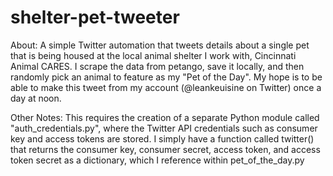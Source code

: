 # shelter-pet-tweeter
About: 
A simple Twitter automation that tweets details about a single pet that is being housed at the local animal shelter I work with, Cincinnati Animal CARES. I scrape the data from petango, save it locally, and then randomly pick an animal to feature as my "Pet of the Day". My hope is to be able to make this tweet from my account (@leankeuisine on Twitter) once a day at noon. 

Other Notes:
This requires the creation of a separate Python module called "auth_credentials.py", where the Twitter API credentials such as consumer key and access tokens are stored. I simply have a function called twitter() that returns the consumer key, consumer secret, access token, and access token secret as a dictionary, which I reference within pet_of_the_day.py
